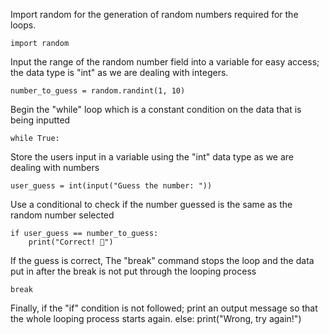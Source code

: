 
Import random for the generation of random numbers required for the loops. 

    import random

Input the range of the random number field into a variable for easy access; the data type is "int" as we are dealing with integers.

    number_to_guess = random.randint(1, 10)

Begin the "while" loop which is a constant condition on the data that is being inputted

    while True:
  
Store the users input in a variable using the "int" data type as we are dealing with numbers 
 
    user_guess = int(input("Guess the number: "))

Use a conditional to check if the number guessed is the same as the random number selected

    if user_guess == number_to_guess:
        print("Correct! 🎉")
If the guess is correct, The "break" command stops the loop and the data put in after the break is not put through the looping process
            
    break  
Finally, if the "if" condition is not followed; print an output message so that the whole looping process starts again.
    else:
        print("Wrong, try again!")

